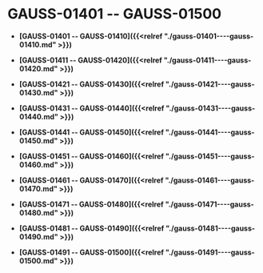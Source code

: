 # GAUSS-01401 -- GAUSS-01500

-   **[GAUSS-01401 -- GAUSS-01410]({{<relref "./gauss-01401----gauss-01410.md" >}})**  

-   **[GAUSS-01411 -- GAUSS-01420]({{<relref "./gauss-01411----gauss-01420.md" >}})**  

-   **[GAUSS-01421 -- GAUSS-01430]({{<relref "./gauss-01421----gauss-01430.md" >}})**  

-   **[GAUSS-01431 -- GAUSS-01440]({{<relref "./gauss-01431----gauss-01440.md" >}})**  

-   **[GAUSS-01441 -- GAUSS-01450]({{<relref "./gauss-01441----gauss-01450.md" >}})**  

-   **[GAUSS-01451 -- GAUSS-01460]({{<relref "./gauss-01451----gauss-01460.md" >}})**  

-   **[GAUSS-01461 -- GAUSS-01470]({{<relref "./gauss-01461----gauss-01470.md" >}})**  

-   **[GAUSS-01471 -- GAUSS-01480]({{<relref "./gauss-01471----gauss-01480.md" >}})**  

-   **[GAUSS-01481 -- GAUSS-01490]({{<relref "./gauss-01481----gauss-01490.md" >}})**  

-   **[GAUSS-01491 -- GAUSS-01500]({{<relref "./gauss-01491----gauss-01500.md" >}})**  



